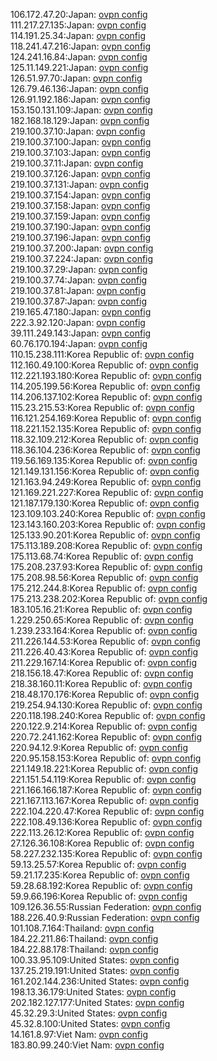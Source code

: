 106.172.47.20:Japan: [ovpn config](vpn/106_172_47_20.ovpn)  
111.217.27.135:Japan: [ovpn config](vpn/111_217_27_135.ovpn)  
114.191.25.34:Japan: [ovpn config](vpn/114_191_25_34.ovpn)  
118.241.47.216:Japan: [ovpn config](vpn/118_241_47_216.ovpn)  
124.241.16.84:Japan: [ovpn config](vpn/124_241_16_84.ovpn)  
125.11.149.221:Japan: [ovpn config](vpn/125_11_149_221.ovpn)  
126.51.97.70:Japan: [ovpn config](vpn/126_51_97_70.ovpn)  
126.79.46.136:Japan: [ovpn config](vpn/126_79_46_136.ovpn)  
126.91.192.186:Japan: [ovpn config](vpn/126_91_192_186.ovpn)  
153.150.131.109:Japan: [ovpn config](vpn/153_150_131_109.ovpn)  
182.168.18.129:Japan: [ovpn config](vpn/182_168_18_129.ovpn)  
219.100.37.10:Japan: [ovpn config](vpn/219_100_37_10.ovpn)  
219.100.37.100:Japan: [ovpn config](vpn/219_100_37_100.ovpn)  
219.100.37.103:Japan: [ovpn config](vpn/219_100_37_103.ovpn)  
219.100.37.11:Japan: [ovpn config](vpn/219_100_37_11.ovpn)  
219.100.37.126:Japan: [ovpn config](vpn/219_100_37_126.ovpn)  
219.100.37.131:Japan: [ovpn config](vpn/219_100_37_131.ovpn)  
219.100.37.154:Japan: [ovpn config](vpn/219_100_37_154.ovpn)  
219.100.37.158:Japan: [ovpn config](vpn/219_100_37_158.ovpn)  
219.100.37.159:Japan: [ovpn config](vpn/219_100_37_159.ovpn)  
219.100.37.190:Japan: [ovpn config](vpn/219_100_37_190.ovpn)  
219.100.37.196:Japan: [ovpn config](vpn/219_100_37_196.ovpn)  
219.100.37.200:Japan: [ovpn config](vpn/219_100_37_200.ovpn)  
219.100.37.224:Japan: [ovpn config](vpn/219_100_37_224.ovpn)  
219.100.37.29:Japan: [ovpn config](vpn/219_100_37_29.ovpn)  
219.100.37.74:Japan: [ovpn config](vpn/219_100_37_74.ovpn)  
219.100.37.81:Japan: [ovpn config](vpn/219_100_37_81.ovpn)  
219.100.37.87:Japan: [ovpn config](vpn/219_100_37_87.ovpn)  
219.165.47.180:Japan: [ovpn config](vpn/219_165_47_180.ovpn)  
222.3.92.120:Japan: [ovpn config](vpn/222_3_92_120.ovpn)  
39.111.249.143:Japan: [ovpn config](vpn/39_111_249_143.ovpn)  
60.76.170.194:Japan: [ovpn config](vpn/60_76_170_194.ovpn)  
110.15.238.111:Korea Republic of: [ovpn config](vpn/110_15_238_111.ovpn)  
112.160.49.100:Korea Republic of: [ovpn config](vpn/112_160_49_100.ovpn)  
112.221.193.180:Korea Republic of: [ovpn config](vpn/112_221_193_180.ovpn)  
114.205.199.56:Korea Republic of: [ovpn config](vpn/114_205_199_56.ovpn)  
114.206.137.102:Korea Republic of: [ovpn config](vpn/114_206_137_102.ovpn)  
115.23.215.53:Korea Republic of: [ovpn config](vpn/115_23_215_53.ovpn)  
116.121.254.169:Korea Republic of: [ovpn config](vpn/116_121_254_169.ovpn)  
118.221.152.135:Korea Republic of: [ovpn config](vpn/118_221_152_135.ovpn)  
118.32.109.212:Korea Republic of: [ovpn config](vpn/118_32_109_212.ovpn)  
118.36.104.236:Korea Republic of: [ovpn config](vpn/118_36_104_236.ovpn)  
119.56.169.135:Korea Republic of: [ovpn config](vpn/119_56_169_135.ovpn)  
121.149.131.156:Korea Republic of: [ovpn config](vpn/121_149_131_156.ovpn)  
121.163.94.249:Korea Republic of: [ovpn config](vpn/121_163_94_249.ovpn)  
121.169.221.227:Korea Republic of: [ovpn config](vpn/121_169_221_227.ovpn)  
121.187.179.130:Korea Republic of: [ovpn config](vpn/121_187_179_130.ovpn)  
123.109.103.240:Korea Republic of: [ovpn config](vpn/123_109_103_240.ovpn)  
123.143.160.203:Korea Republic of: [ovpn config](vpn/123_143_160_203.ovpn)  
125.133.90.201:Korea Republic of: [ovpn config](vpn/125_133_90_201.ovpn)  
175.113.189.208:Korea Republic of: [ovpn config](vpn/175_113_189_208.ovpn)  
175.113.68.74:Korea Republic of: [ovpn config](vpn/175_113_68_74.ovpn)  
175.208.237.93:Korea Republic of: [ovpn config](vpn/175_208_237_93.ovpn)  
175.208.98.56:Korea Republic of: [ovpn config](vpn/175_208_98_56.ovpn)  
175.212.244.8:Korea Republic of: [ovpn config](vpn/175_212_244_8.ovpn)  
175.213.238.202:Korea Republic of: [ovpn config](vpn/175_213_238_202.ovpn)  
183.105.16.21:Korea Republic of: [ovpn config](vpn/183_105_16_21.ovpn)  
1.229.250.65:Korea Republic of: [ovpn config](vpn/1_229_250_65.ovpn)  
1.239.233.164:Korea Republic of: [ovpn config](vpn/1_239_233_164.ovpn)  
211.226.144.53:Korea Republic of: [ovpn config](vpn/211_226_144_53.ovpn)  
211.226.40.43:Korea Republic of: [ovpn config](vpn/211_226_40_43.ovpn)  
211.229.167.14:Korea Republic of: [ovpn config](vpn/211_229_167_14.ovpn)  
218.156.18.47:Korea Republic of: [ovpn config](vpn/218_156_18_47.ovpn)  
218.38.160.11:Korea Republic of: [ovpn config](vpn/218_38_160_11.ovpn)  
218.48.170.176:Korea Republic of: [ovpn config](vpn/218_48_170_176.ovpn)  
219.254.94.130:Korea Republic of: [ovpn config](vpn/219_254_94_130.ovpn)  
220.118.198.240:Korea Republic of: [ovpn config](vpn/220_118_198_240.ovpn)  
220.122.9.214:Korea Republic of: [ovpn config](vpn/220_122_9_214.ovpn)  
220.72.241.162:Korea Republic of: [ovpn config](vpn/220_72_241_162.ovpn)  
220.94.12.9:Korea Republic of: [ovpn config](vpn/220_94_12_9.ovpn)  
220.95.158.153:Korea Republic of: [ovpn config](vpn/220_95_158_153.ovpn)  
221.149.18.221:Korea Republic of: [ovpn config](vpn/221_149_18_221.ovpn)  
221.151.54.119:Korea Republic of: [ovpn config](vpn/221_151_54_119.ovpn)  
221.166.166.187:Korea Republic of: [ovpn config](vpn/221_166_166_187.ovpn)  
221.167.113.167:Korea Republic of: [ovpn config](vpn/221_167_113_167.ovpn)  
222.104.220.47:Korea Republic of: [ovpn config](vpn/222_104_220_47.ovpn)  
222.108.49.136:Korea Republic of: [ovpn config](vpn/222_108_49_136.ovpn)  
222.113.26.12:Korea Republic of: [ovpn config](vpn/222_113_26_12.ovpn)  
27.126.36.108:Korea Republic of: [ovpn config](vpn/27_126_36_108.ovpn)  
58.227.232.135:Korea Republic of: [ovpn config](vpn/58_227_232_135.ovpn)  
59.13.25.57:Korea Republic of: [ovpn config](vpn/59_13_25_57.ovpn)  
59.21.17.235:Korea Republic of: [ovpn config](vpn/59_21_17_235.ovpn)  
59.28.68.192:Korea Republic of: [ovpn config](vpn/59_28_68_192.ovpn)  
59.9.66.196:Korea Republic of: [ovpn config](vpn/59_9_66_196.ovpn)  
109.126.36.55:Russian Federation: [ovpn config](vpn/109_126_36_55.ovpn)  
188.226.40.9:Russian Federation: [ovpn config](vpn/188_226_40_9.ovpn)  
101.108.7.164:Thailand: [ovpn config](vpn/101_108_7_164.ovpn)  
184.22.211.86:Thailand: [ovpn config](vpn/184_22_211_86.ovpn)  
184.22.88.178:Thailand: [ovpn config](vpn/184_22_88_178.ovpn)  
100.33.95.109:United States: [ovpn config](vpn/100_33_95_109.ovpn)  
137.25.219.191:United States: [ovpn config](vpn/137_25_219_191.ovpn)  
161.202.144.236:United States: [ovpn config](vpn/161_202_144_236.ovpn)  
198.13.36.179:United States: [ovpn config](vpn/198_13_36_179.ovpn)  
202.182.127.177:United States: [ovpn config](vpn/202_182_127_177.ovpn)  
45.32.29.3:United States: [ovpn config](vpn/45_32_29_3.ovpn)  
45.32.8.100:United States: [ovpn config](vpn/45_32_8_100.ovpn)  
14.161.8.97:Viet Nam: [ovpn config](vpn/14_161_8_97.ovpn)  
183.80.99.240:Viet Nam: [ovpn config](vpn/183_80_99_240.ovpn)  
